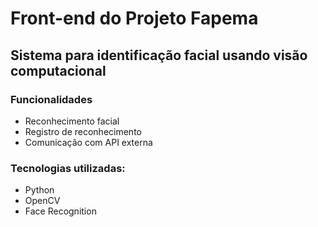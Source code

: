 # Front-end do Projeto Fapema
## Sistema para identificação facial usando visão computacional

### Funcionalidades
- Reconhecimento facial
- Registro de reconhecimento
- Comunicação com API externa

### Tecnologias utilizadas: 
- Python
- OpenCV
- Face Recognition
